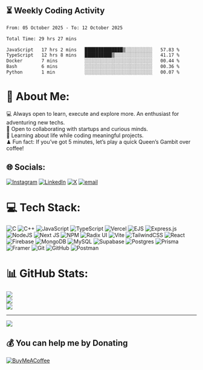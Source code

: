 
## ⏳ Weekly Coding Activity
<!--START_SECTION:waka-->

```txt
From: 05 October 2025 - To: 12 October 2025

Total Time: 29 hrs 27 mins

JavaScript   17 hrs 2 mins   ██████████████▒░░░░░░░░░░   57.83 %
TypeScript   12 hrs 8 mins   ██████████▒░░░░░░░░░░░░░░   41.17 %
Docker       7 mins          ░░░░░░░░░░░░░░░░░░░░░░░░░   00.44 %
Bash         6 mins          ░░░░░░░░░░░░░░░░░░░░░░░░░   00.36 %
Python       1 min           ░░░░░░░░░░░░░░░░░░░░░░░░░   00.07 %
```

<!--END_SECTION:waka-->

# 💫 About Me:
💻 Always open to learn, execute and explore more. An enthusiast for adventuring new techs.<br>🤝 Open to collaborating with startups and curious minds.<br>🌱 Learning about life while coding meaningful projects.<br>♟ Fun fact: If you’ve got 5 minutes, let’s play a quick Queen’s Gambit over coffee!


## 🌐 Socials:
[![Instagram](https://img.shields.io/badge/Instagram-%23E4405F.svg?logo=Instagram&logoColor=white)](https://instagram.com/prince___0208) [![LinkedIn](https://img.shields.io/badge/LinkedIn-%230077B5.svg?logo=linkedin&logoColor=white)](https://linkedin.com/in/sarthak-bhatele-55a67a30a) [![X](https://img.shields.io/badge/X-black.svg?logo=X&logoColor=white)](https://x.com/BhateleSarthak) [![email](https://img.shields.io/badge/Email-D14836?logo=gmail&logoColor=white)](mailto:sarthakbhatele0208@gmail.com) 

# 💻 Tech Stack:
![C](https://img.shields.io/badge/c-%2300599C.svg?style=flat&logo=c&logoColor=white) ![C++](https://img.shields.io/badge/c++-%2300599C.svg?style=flat&logo=c%2B%2B&logoColor=white) ![JavaScript](https://img.shields.io/badge/javascript-%23323330.svg?style=flat&logo=javascript&logoColor=%23F7DF1E) ![TypeScript](https://img.shields.io/badge/typescript-%23007ACC.svg?style=flat&logo=typescript&logoColor=white) ![Vercel](https://img.shields.io/badge/vercel-%23000000.svg?style=flat&logo=vercel&logoColor=white) ![EJS](https://img.shields.io/badge/ejs-%23B4CA65.svg?style=flat&logo=ejs&logoColor=black) ![Express.js](https://img.shields.io/badge/express.js-%23404d59.svg?style=flat&logo=express&logoColor=%2361DAFB) ![NodeJS](https://img.shields.io/badge/node.js-6DA55F?style=flat&logo=node.js&logoColor=white) ![Next JS](https://img.shields.io/badge/Next-black?style=flat&logo=next.js&logoColor=white) ![NPM](https://img.shields.io/badge/NPM-%23CB3837.svg?style=flat&logo=npm&logoColor=white) ![Radix UI](https://img.shields.io/badge/radix%20ui-161618.svg?style=flat&logo=radix-ui&logoColor=white) ![Vite](https://img.shields.io/badge/vite-%23646CFF.svg?style=flat&logo=vite&logoColor=white) ![TailwindCSS](https://img.shields.io/badge/tailwindcss-%2338B2AC.svg?style=flat&logo=tailwind-css&logoColor=white) ![React](https://img.shields.io/badge/react-%2320232a.svg?style=flat&logo=react&logoColor=%2361DAFB) ![Firebase](https://img.shields.io/badge/firebase-a08021?style=flat&logo=firebase&logoColor=ffcd34) ![MongoDB](https://img.shields.io/badge/MongoDB-%234ea94b.svg?style=flat&logo=mongodb&logoColor=white) ![MySQL](https://img.shields.io/badge/mysql-4479A1.svg?style=flat&logo=mysql&logoColor=white) ![Supabase](https://img.shields.io/badge/Supabase-3ECF8E?style=flat&logo=supabase&logoColor=white) ![Postgres](https://img.shields.io/badge/postgres-%23316192.svg?style=flat&logo=postgresql&logoColor=white) ![Prisma](https://img.shields.io/badge/Prisma-3982CE?style=flat&logo=Prisma&logoColor=white) ![Framer](https://img.shields.io/badge/Framer-black?style=flat&logo=framer&logoColor=blue) ![Git](https://img.shields.io/badge/git-%23F05033.svg?style=flat&logo=git&logoColor=white) ![GitHub](https://img.shields.io/badge/github-%23121011.svg?style=flat&logo=github&logoColor=white) ![Postman](https://img.shields.io/badge/Postman-FF6C37?style=flat&logo=postman&logoColor=white)
# 📊 GitHub Stats:
![](https://github-readme-stats.vercel.app/api?username=sarthakbhatele&theme=buefy&hide_border=false&include_all_commits=true&count_private=true)<br/>
![](https://nirzak-streak-stats.vercel.app/?user=sarthakbhatele&theme=buefy&hide_border=false)<br/>
![](https://github-readme-stats.vercel.app/api/top-langs/?username=sarthakbhatele&theme=buefy&hide_border=false&include_all_commits=true&count_private=true&layout=compact)

---
[![](https://visitcount.itsvg.in/api?id=sarthakbhatele&icon=0&color=0)](https://visitcount.itsvg.in)

  ## 💰 You can help me by Donating
[![BuyMeACoffee](https://img.shields.io/badge/Buy%20Me%20a%20Coffee-ffdd00?style=for-the-badge&logo=buy-me-a-coffee&logoColor=black)](https://buymeacoffee.com/bhatelesarthak)
  
<!-- Proudly created with GPRM ( https://gprm.itsvg.in ) -->
